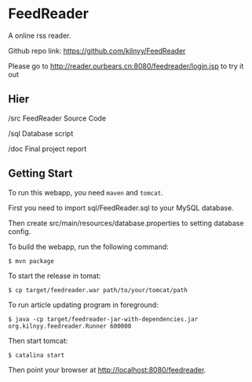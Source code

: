 FeedReader
============
A online rss reader.

Github repo link: https://github.com/kilnyy/FeedReader

Please go to http://reader.ourbears.cn:8080/feedreader/login.jsp to try it out

Hier
-----------------
/src FeedReader Source Code

/sql Database script

/doc Final project report

Getting Start
-----------------
To run this webapp, you need `maven` and `tomcat`.

First you need to import sql/FeedReader.sql to your MySQL database.

Then create src/main/resources/database.properties to setting database config.

To build the webapp, run the following command:

    $ mvn package

To start the release in tomat:

    $ cp target/feedreader.war path/to/your/tomcat/path
    
To run article updating program in foreground:

    $ java -cp target/feedreader-jar-with-dependencies.jar org.kilnyy.feedreader.Runner 600000

Then start tomcat:
       
    $ catalina start

Then point your browser at [http://localhost:8080/feedreader](http://localhost:8080/feedreader).
